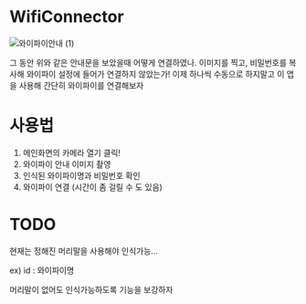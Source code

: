 # WifiConnector

![와이파이안내 (1)](https://github.com/devDowon/WifiConnector/assets/157372425/5ac38979-eb8e-437c-a0c9-52fb72c7b588)

그 동안 위와 같은 안내문을 보았을때 어떻게 연결하였나. 이미지를 찍고, 비밀번호를 복사해 와이파이 설정에 들어가 연결하지 않았는가!
이제 하나씩 수동으로 하지말고 이 앱을 사용해 간단히 와이파이를 연결해보자

# 사용법
1. 메인화면의 카메라 열기 클릭!
2. 와이파이 안내 이미지 촬영
3. 인식된 와이파이명과 비밀번호 확인
4. 와이파이 연결 (시간이 좀 걸릴 수 도 있음)

# TODO
현재는 정해진 머리말을 사용해야 인식가능... 

ex) id : 와이파이명

머리말이 없어도 인식가능하도록 기능을 보강하자
